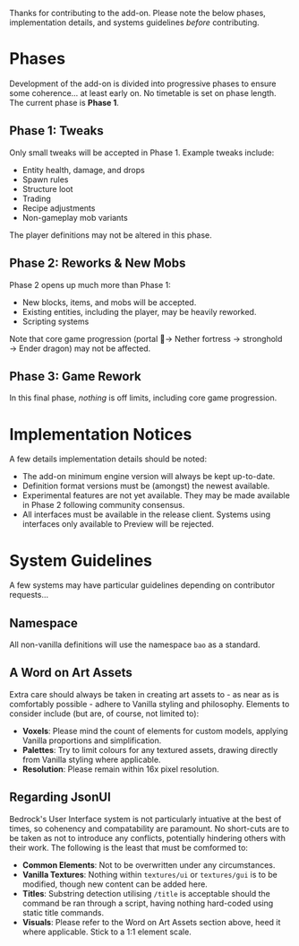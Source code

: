 Thanks for contributing to the add-on. Please note the below phases, implementation details, and systems guidelines *before* contributing.

# Phases
Development of the add-on is divided into progressive phases to ensure some coherence… at least early on. No timetable is set on phase length. The current phase is **Phase 1**.

## Phase 1: Tweaks
Only small tweaks will be accepted in Phase 1. Example tweaks include:

- Entity health, damage, and drops
- Spawn rules
- Structure loot
- Trading
- Recipe adjustments
- Non-gameplay mob variants

The player definitions may not be altered in this phase.

## Phase 2: Reworks & New Mobs
Phase 2 opens up much more than Phase 1:

- New blocks, items, and mobs will be accepted.
- Existing entities, including the player, may be heavily reworked.
- Scripting systems 

Note that core game progression (portal ⃯→ Nether fortress → stronghold → Ender dragon) may not be affected.

## Phase 3: Game Rework
In this final phase, *nothing* is off limits, including core game progression.

# Implementation Notices
A few details implementation details should be noted:

- The add-on minimum engine version will always be kept up-to-date.
- Definition format versions must be (amongst) the newest available.
- Experimental features are not yet available. They may be made available in Phase 2 following community consensus.
- All interfaces must be available in the release client. Systems using interfaces only available to Preview will be rejected.

# System Guidelines
A few systems may have particular guidelines depending on contributor requests…

## Namespace
All non-vanilla definitions will use the namespace `bao` as a standard.

## A Word on Art Assets
Extra care should always be taken in creating art assets to - as near as is comfortably possible - adhere to Vanilla styling and philosophy. Elements to consider include (but are, of course, not limited to):

- **Voxels**: Please mind the count of elements for custom models, applying Vanilla proportions and simplification.
- **Palettes**: Try to limit colours for any textured assets, drawing directly from Vanilla styling where applicable.
- **Resolution**: Please remain within 16x pixel resolution.

## Regarding JsonUI
Bedrock's User Interface system is not particularly intuative at the best of times, so cohenency and compatability are paramount. No short-cuts are to be taken as not to introduce any conflicts, potentially hindering others with their work. The following is the least that must be comformed to:

- **Common Elements**: Not to be overwritten under any circumstances.
- **Vanilla Textures**: Nothing within `textures/ui` or `textures/gui` is to be modified, though new content can be added here.
- **Titles**: Substring detection utilising `/title` is acceptable should the command be ran through a script, having nothing hard-coded using static title commands.
- **Visuals**: Please refer to the Word on Art Assets section above, heed it where applicable. Stick to a 1:1 element scale.
